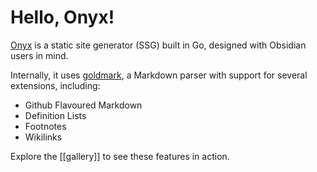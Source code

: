 # Hello, Onyx!

[Onyx](https://github.com/JulianGCalderon/onyx) is a static site generator (SSG) built in Go, designed with Obsidian users in mind.

Internally, it uses [goldmark](https://github.com/yuin/goldmark), a Markdown parser with support for several extensions, including:

- Github Flavoured Markdown
- Definition Lists
- Footnotes
- Wikilinks

Explore the [[gallery]] to see these features in action.

